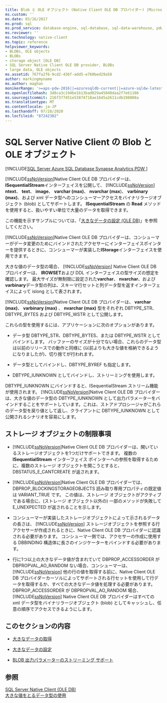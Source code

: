 ```yaml
---
title: Blob と OLE オブジェクト (Native Client OLE DB プロバイダー) |Microsoft Docs
ms.custom: ''
ms.date: 03/16/2017
ms.prod: sql
ms.prod_service: database-engine, sql-database, sql-data-warehouse, pdw
ms.reviewer: ''
ms.technology: native-client
ms.topic: reference
helpviewer_keywords:
- BLOBs, OLE objects
- BLOBs
- storage object [OLE DB]
- SQL Server Native Client OLE DB provider, BLOBs
- large data, OLE objects
ms.assetid: 767fa2f6-9cd2-436f-add5-e760bed29a58
author: markingmyname
ms.author: maghan
monikerRange: '>=aps-pdw-2016||=azuresqldb-current||=azure-sqldw-latest||>=sql-server-2016||=sqlallproducts-allversions||>=sql-server-linux-2017||=azuresqldb-mi-current'
ms.openlocfilehash: 3d8ca3c194be1b13bad029a45040daa2f7e61108
ms.sourcegitcommit: 216f377451e53874718ae1645a2611cdb198808a
ms.translationtype: MT
ms.contentlocale: ja-JP
ms.lasthandoff: 07/28/2020
ms.locfileid: "87242302"
---
```

# <a name="blobs-and-ole-objects-in-sql-server-native-client"></a>SQL Server Native Client の Blob と OLE オブジェクト
[!INCLUDE[SQL Server Azure SQL Database Synapse Analytics PDW ](../../includes/applies-to-version/sql-asdb-asdbmi-asa-pdw.md)]

  [!INCLUDE[ssNoVersion](../../includes/ssnoversion-md.md)]Native Client OLE DB プロバイダーは、 **ISequentialStream**インターフェイスを公開して、 [!INCLUDE[ssNoVersion](../../includes/ssnoversion-md.md)] **ntext**、 **text**、 **image**、 **varchar (max)**、 **nvarchar (max**)、 **varbinary (max)**、および xml データ型へのコンシューマーアクセスをバイナリラージオブジェクト (blob) としてサポートします。 **ISequentialStream** の **Read** メソッドを使用すると、扱いやすい単位で大量のデータを取得できます。  
  
 この機能を示すサンプルについては、「[大きなデータの設定 (OLE DB)](../../relational-databases/native-client-ole-db-how-to/set-large-data-ole-db.md)」を参照してください。  
  
 [!INCLUDE[ssNoVersion](../../includes/ssnoversion-md.md)]Native Client OLE DB プロバイダーは、コンシューマーがデータ変更のためにバインドされたアクセサーにインターフェイスポインターを提供するときに、コンシューマーが実装した**IStorage**インターフェイスを使用できます。  
  
 大きな値のデータ型の場合、 [!INCLUDE[ssNoVersion](../../includes/ssnoversion-md.md)] Native Client OLE DB プロバイダーは、 **IROWSET**および DDL インターフェイスの型サイズの想定を確認します。 最大サイズが無制限に設定された**varchar**、 **nvarchar**、および**varbinary**データ型の列は、スキーマ行セットと列データ型を返すインターフェイスによって islong として表されます。  
  
 [!INCLUDE[ssNoVersion](../../includes/ssnoversion-md.md)]Native Client OLE DB プロバイダーは、 **varchar (max)**、 **varbinary (max)** 、 **nvarchar (max)** 型をそれぞれ DBTYPE_STR、DBTYPE_BYTES および DBTYPE_WSTR として公開します。  
  
 これらの型を使用するには、アプリケーションに次のオプションがあります。  
  
-   データ型 DBTYPE_STR、DBTYPE_BYTES、または DBTYPE_WSTR としてバインドします。 バッファーのサイズが十分でない場合、これらのデータ型は以前のリリースでの動作と同様に (以前よりも大きな値を格納できるようになりましたが)、切り捨てが行われます。  
  
-   データ型としてバインドし、DBTYPE_BYREF も指定します。  
  
-   DBTYPE_IUNKNOWN としてバインドし、ストリーミングを使用します。  
  
 DBTYPE_IUNKNOWN にバインドすると、ISequentialStream ストリーム機能が使用されます。 [!INCLUDE[ssNoVersion](../../includes/ssnoversion-md.md)]Native Client OLE DB プロバイダーは、大きな値のデータ型の DBTYPE_IUNKNOWN として出力パラメーターをバインドすることをサポートしています。これは、ストアドプロシージャがこれらのデータ型を戻り値として返し、クライアントに DBTYPE_IUNKNOWN として公開されるシナリオを容易にします。  
  
## <a name="storage-object-limitations"></a>ストレージ オブジェクトの制限事項  
  
-   [!INCLUDE[ssNoVersion](../../includes/ssnoversion-md.md)]Native Client OLE DB プロバイダーは、開いているストレージオブジェクトを1つだけサポートできます。 複数の **ISequentialStream** インターフェイス ポインターへの参照を取得するために、複数のストレージ オブジェクトを開こうとすると、DBSTATUS_E_CANTCREATE が返されます。  
  
-   [!INCLUDE[ssNoVersion](../../includes/ssnoversion-md.md)]Native Client OLE DB プロバイダーでは、DBPROP_BLOCKINGSTORAGEOBJECTS 読み取り専用プロパティの既定値は VARIANT_TRUE です。 この値は、ストレージ オブジェクトがアクティブである場合に、(ストレージ オブジェクト以外の) 一部のメソッドが失敗して E_UNEXPECTED が返されることを示します。  
  
-   コンシューマーが実装したストレージオブジェクトによって示されるデータの長さは、 [!INCLUDE[ssNoVersion](../../includes/ssnoversion-md.md)] ストレージオブジェクトを参照する行アクセサーが作成されるときに、Native Client OLE DB プロバイダーに認識される必要があります。 コンシューマー側では、アクセサーの作成に使用する DBBINDING 構造体に長さのインジケーターをバインドする必要があります。  
  
-   行に1つ以上の大きなデータ値が含まれていて DBPROP_ACCESSORDER が DBPROPVAL_AO_RANDOM ない場合、コンシューマーは、 [!INCLUDE[ssNoVersion](../../includes/ssnoversion-md.md)] 他の行の値を取得する前に、Native Client OLE DB プロバイダーカーソルによってサポートされる行セットを使用して行データを取得するか、すべての大きなデータ値を処理する必要があります。 DBPROP_ACCESSORDER が DBPROPVAL_AO_RANDOM 場合、 [!INCLUDE[ssNoVersion](../../includes/ssnoversion-md.md)] Native Client OLE DB プロバイダーはすべての xml データ型をバイナリラージオブジェクト (blob) としてキャッシュし、任意の順序でアクセスできるようにします。  
  
## <a name="in-this-section"></a>このセクションの内容  
  
-   [大きなデータの取得](../../relational-databases/native-client-ole-db-blobs/getting-large-data.md)  
  
-   [大きなデータの設定](../../relational-databases/native-client-ole-db-blobs/setting-large-data.md)  
  
-   [BLOB 出力パラメーターのストリーミング サポート](../../relational-databases/native-client-ole-db-blobs/streaming-support-for-blob-output-parameters.md)  
  
## <a name="see-also"></a>参照  
 [SQL Server Native Client &#40;OLE DB&#41;](../../relational-databases/native-client/ole-db/sql-server-native-client-ole-db.md)   
 [大きな値をとるデータ型の使用](../../relational-databases/native-client/features/using-large-value-types.md)  
  
  

